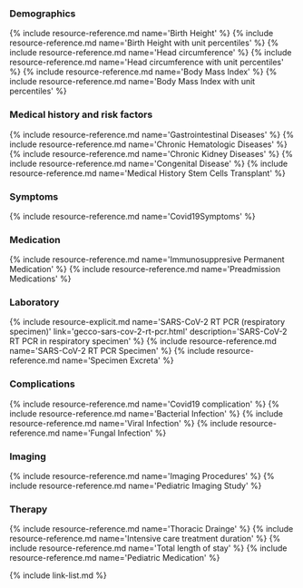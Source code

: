 ### Demographics
{% include resource-reference.md name='Birth Height' %}
{% include resource-reference.md name='Birth Height with unit percentiles' %}
{% include resource-reference.md name='Head circumference' %}
{% include resource-reference.md name='Head circumference with unit percentiles' %}
{% include resource-reference.md name='Body Mass Index' %}
{% include resource-reference.md name='Body Mass Index with unit percentiles' %}

### Medical history and risk factors
{% include resource-reference.md name='Gastrointestinal Diseases' %}
{% include resource-reference.md name='Chronic Hematologic Diseases' %}
{% include resource-reference.md name='Chronic Kidney Diseases' %}
{% include resource-reference.md name='Congenital Disease' %}
{% include resource-reference.md name='Medical History Stem Cells Transplant' %}

### Symptoms
{% include resource-reference.md name='Covid19Symptoms' %}

### Medication
{% include resource-reference.md name='Immunosuppresive Permanent Medication' %}
{% include resource-reference.md name='Preadmission Medications' %}

### Laboratory
{% include resource-explicit.md name='SARS-CoV-2 RT PCR (respiratory specimen)' link='gecco-sars-cov-2-rt-pcr.html' description='SARS-CoV-2 RT PCR in respiratory specimen' %}
{% include resource-reference.md name='SARS-CoV-2 RT PCR Specimen' %}
{% include resource-reference.md name='Specimen Excreta' %}

### Complications
{% include resource-reference.md name='Covid19 complication' %}
{% include resource-reference.md name='Bacterial Infection' %}
{% include resource-reference.md name='Viral Infection' %}
{% include resource-reference.md name='Fungal Infection' %}

### Imaging
{% include resource-reference.md name='Imaging Procedures' %}
{% include resource-reference.md name='Pediatric Imaging Study' %}

### Therapy
{% include resource-reference.md name='Thoracic Drainge' %}
{% include resource-reference.md name='Intensive care treatment duration' %}
{% include resource-reference.md name='Total length of stay' %}
{% include resource-reference.md name='Pediatric Medication' %}

{% include link-list.md %}

